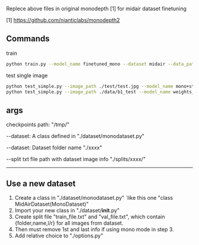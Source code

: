 Replece above files in original monodepth [1] for midair dataset finetuning

[1] https://github.com/nianticlabs/monodepth2


Commands
----
train
```bash
python train.py --model_name finetuned_mono --dataset midair --data_path MidAir --split midair
```

test single image

```bash
python test_simple.py --image_path ./test/test.jpg --model_name mono+stereo_640x192
python test_simple.py --image_path ./data/b1_test --model_name weights_19 --ext png
```

args
----
checkpoints path: "/tmp/"

--dataset: A class defined in "./dataset/monodataset.py"

--dataset: Dataset folder name "./xxxx"

--split txt file path with dataset image info "./splits/xxxx/"

----

Use a new dataset
----
1. Create a class in  "./dataset/monodataset.py" 
		`like this one "class MidAirDataset(MonoDataset)"
2. Import your new class in  "./dataset/__init__.py"
3. Create split file "train_file.txt" and "val_file.txt", which contain {folder,name,l/r} for all images from dataset.
4. Then must remove 1st and last info if using mono mode in step 3.
5. Add relative choice to "./options.py"
